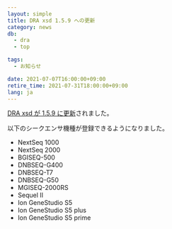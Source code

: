 ```yaml
---
layout: simple
title: DRA xsd 1.5.9 への更新
category: news
db:
  - dra
  - top

tags:
  - お知らせ

date: 2021-07-07T16:00:00+09:00
retire_time: 2021-07-31T18:00:00+09:00
lang: ja
---
```


[DRA xsd が 1.5.9 に更新](https://github.com/ddbj/pub/tree/master/docs/dra)されました。

以下のシークエンサ機種が登録できるようになりました。

* NextSeq 1000
* NextSeq 2000
* BGISEQ-500
* DNBSEQ-G400
* DNBSEQ-T7
* DNBSEQ-G50
* MGISEQ-2000RS
* Sequel II
* Ion GeneStudio S5
* Ion GeneStudio S5 plus
* Ion GeneStudio S5 prime